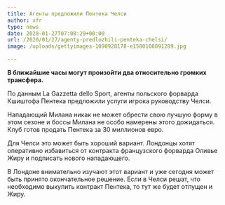 ```yaml
---
title: Агенты предложили Пентека Челси
author: xfr
type: news
date: 2020-01-27T07:08:29+00:00
url: /2020/01/27/agenty-predlozhili-penteka-chelsi/
image: /uploads/gettyimages-1090928178-e1580108891289.jpg

---
```

**В ближайшие часы могут произойти два относительно громких трансфера.**

По данным La Gazzetta dello Sport, агенты польского форварда Кшиштофа Пентека предложили услуги игрока руководству Челси.

Нападающий Милана никак не может обрести свою лучшую форму в этом сезоне и боссы Милана не особо намерены этого дожидаться. Клуб готов продать Пентека за 30 миллионов евро.

Для Челси это может быть хороший вариант. Лондонцы хотят оперативно избавиться от контракта французского форварда Оливье Жиру и подписать нового нападающего.

В Лондоне внимательно изучают этот вариант и уже сегодня может быть принято окончательное решение. Если в Челси решат, что необходимо выкупить контракт Пентека, то тут же будет отпущен и Жиру.